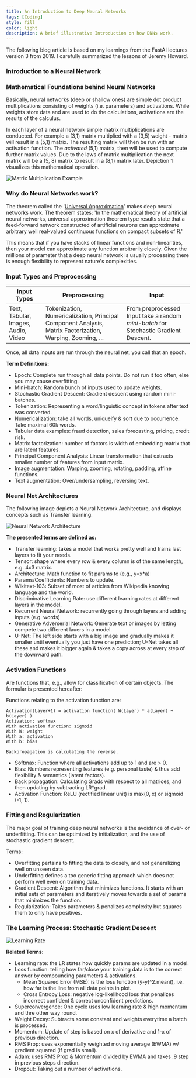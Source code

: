 ```yaml
---
title: An Introduction to Deep Neural Networks
tags: [Coding]
style: fill
color: light
description: A brief illustrative Introduction on how DNNs work.
---
```


The following blog article is based on my learnings from the FastAI lectures version 3 from 2019. I carefully summarized the lessons of Jeremy Howard.

### Introduction to a Neural Network

### Mathematical Foundations behind Neural Networks

Basically, neural networks (deep or shallow ones) are simple dot product multiplications consisting of weights (i.e. parameters) and activations. While weights store data and are used to do the calculations, activations are the results of the calculus.

In each layer of a neural network simple matrix multiplications are conducted. For example a (3,1) matrix multiplied with a (3,5) weight - matrix will result in a (5,1) matrix. The resulting matrix will then be run with an activation function. The _activated_ (5,1) matrix, then will be used to compute further matrix values.
Due to the laws of matrix multiplication the next matrix will be a (5, 8) matrix to result in a (8,1) matrix later. Depiction 1 visualizes this mathematical operation.

![Matrix Multiplication Example](https://i.imgur.com/QsP308l.png)

### Why do Neural Networks work?

The theorem called the '[Universal Approximation](https://en.wikipedia.org/wiki/Universal_approximation_theorem)' makes deep neural networks work. The theorem states:
'In the mathematical theory of artificial neural networks, universal approximation theorem type results state that a feed-forward network constructed of artificial neurons can approximate arbitrary well real-valued continuous functions on compact subsets of R.'

This means that if you have stacks of linear functions and non-linearities, then your model can approximate any function arbitrarily closely. Given the millions of parameter that a deep neural network is usually processing there is enough flexibility to represent nature's complexities.

### Input Types and Preprocessing

Input Types | Preprocessing | Input
---|---|---
Text, Tabular, Images, Audio, Video | Tokenization, Numericalization, Principal Component Analysis, Matrix Factorization, Warping, Zooming, ... | From preprocessed Input take a random _mini-batch_ for Stochastic Gradient Descent.

Once, all data inputs are run through the neural net, you call that an epoch.

__Term Definitions:__

- Epoch: Complete run through all data points. Do not run it too often, else you may cause overfitting.
- Mini-batch: Random bunch of inputs used to update weights.
- Stochastic Gradient Descent: Gradient descent using random mini-batches.
- Tokenization: Representing a word/linguistic concept in tokens after text was converted.
- Numericalization: take all words, uniqueify & sort due to occurrence. Take maximal 60k words.
- Tabular data examples: fraud detection, sales forecasting, pricing, credit risk.
- Matrix factorization: number of factors is width of embedding matrix that are latent features.
- Principal Component Analysis: Linear transformation that extracts smaller number of features from input matrix.
- Image augmentation: Warping, zooming, rotating, padding, affine functions.
- Text augmentation: Over/undersampling, reversing text.

### Neural Net Architectures

The following image depicts a Neural Network Architecture, and displays concepts such as Transfer learning.

![Neural Network Architecture](https://i.imgur.com/k3xySU2.png)

__The presented terms are defined as:__

- Transfer learning: takes a model that works pretty well and trains last layers to fit your needs.
- Tensor: shape where every row & every column is of the same length, e.g. 4x3 matrix.
- Architecture: Math function to fit params to (e.g., y=x*a)
- Params/Coefficients: Numbers to update.
- Wikitext-103: Subset of most of articles from Wikipedia knowing language and the world.
- Discriminative Learning Rate: use different learning rates at different layers in the model.
- Recurrent Neural Network: recurrently going through layers and adding inputs (e.g. words)
- Generative Adverserial Network: Generate text or images by letting compete two different lauers in a model.
- U-Net: The left side starts with a big image and gradually makes it smaller until eventually you just have one prediction; U-Net takes all these and makes it bigger again & takes a copy across at every step of the downward path.

### Activation Functions

Are functions that, e.g., allow for classification of certain objects. The formular is presented hereafter:

Functions relating to the activation function are:

```
Activation(Layer+1) = activation function( W(Layer) * a(Layer) + b(Layer) )
Activation: softmax
With activation function: sigmoid
With W: weight
With a: activation
With b: bias

Backpropagation is calculating the reverse.
```

- Softmax: Function where all activations add up to 1 and are > 0.
- Bias: Numbers representing features (e.g. personal taste) & thus add flexibility & semantics (latent factors).
- Back propagation: Calculating Grads with respect to all matrices, and then updating by subtracting LR*grad.
- Activation Function: ReLU (rectified linear unit) is max(0, x) or sigmoid (-1, 1).

### Fitting and Regularization

The major goal of training deep neural networks is the avoidance of over- or underfitting. This can be optimized by initialization, and the use of stochastic gradient descent.

Terms:
- Overfitting pertains to fitting the data to closely, and not generalizing well on unseen data.
- Underfitting defines a too generic fitting approach which does not perform well even on training data.
- Gradient Descent: Algorithm that minimizes functions. It starts with an initial sets of parameters and iteratively moves towards a set of params that minimizes the function.
- Regularization: Takes parameters & penalizes complexity but squares them to only have positives.


### The Learning Process: Stochastic Gradient Descent

![Learning Rate](https://i.imgur.com/NWbraDx.png)

__Related Terms:__
- Learning rate: the LR states how quickly params are updated in a model.
- Loss function: telling how far/close your training data is to the correct answer by compounding parameters & activations.
  - Mean Squared Error (MSE): is the loss function (ŷ-y)^2.mean(), i.e. how far  is the line from all data points in plot.
  - Cross Entropy Loss: negative log-likelihood loss that penalizes incorrect confident & correct unconfident predictions.
- Superconvergence: One cycle uses low learning rate & high momentum and thre other way round.
- Weight Decay: Subtracts some constant and weights everytime a batch is processed.
- Momentum: Update of step is based on x of derivative and 1-x of previous direction.
- RMS Prop: uses exponentially weighted moving average (EWMA) w/ gradient squared (if grad is small).
- Adam: uses RMS Prop & Momentum divided by EWMA and takes .9 step in previous steps direction.
- Dropout: Taking out a number of activations.
